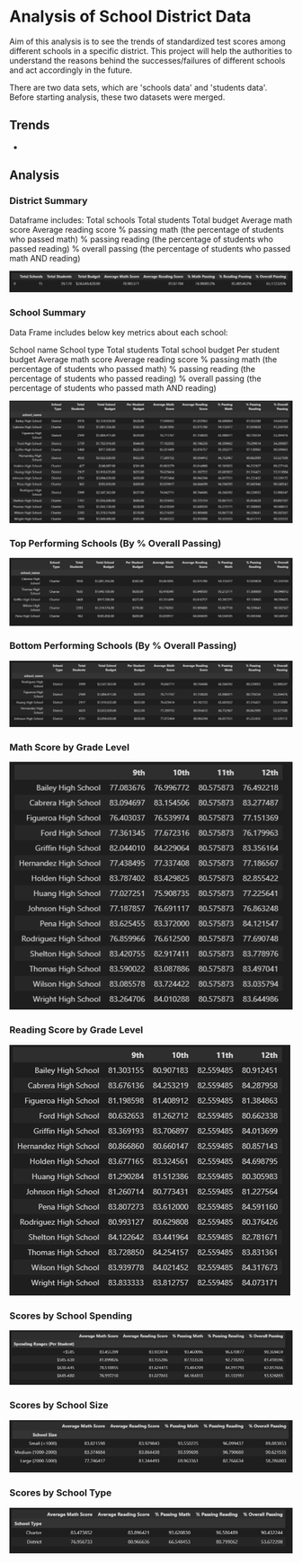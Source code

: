# Analysis of School District Data

Aim of this analysis is to see the trends of standardized test scores among different schools in a specific district. This project will help the authorities to understand the reasons behind the successes/failures of different schools and act accordingly in the future. 

There are two data sets, which are 'schools data' and 'students data'. Before starting analysis, these two datasets were merged.   

## Trends

*
## Analysis
### District Summary

Dataframe includes:
Total schools
Total students
Total budget
Average math score
Average reading score
% passing math (the percentage of students who passed math)
% passing reading (the percentage of students who passed reading)
% overall passing (the percentage of students who passed math AND reading)

![District Summary](./Images/district_summary.PNG)

### School Summary

Data Frame includes below key metrics about each school:

School name
School type
Total students
Total school budget
Per student budget
Average math score
Average reading score
% passing math (the percentage of students who passed math)
% passing reading (the percentage of students who passed reading)
% overall passing (the percentage of students who passed math AND reading)

![School Summary](./Images/school_summary.PNG)

### Top Performing Schools (By % Overall Passing)
![Top Performing Schools](./Images/top_five.PNG)
### Bottom Performing Schools (By  % Overall Passing)
![Bottom Performing Schools](./Images/bottom_five.PNG)
### Math Score by Grade Level
![Math Score by Grade Level](./Images/math_scores_acc_grade.PNG)
### Reading Score by Grade Level
![Reading Scores by Grade Level](./Images/reading_scores_acc_grade.PNG)
### Scores by School Spending
![Scores by School Spending](./Images/scores_by_spending.PNG)
### Scores by School Size
![Scores by School Size](./Images/scores_by_school_size.PNG)
### Scores by School Type
![School Type](./Images/scores_by_school_type.PNG)